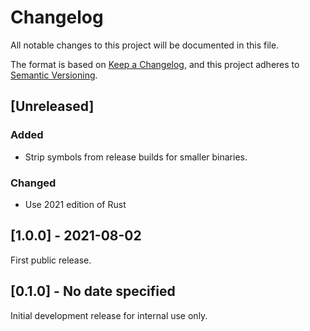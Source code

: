 # Changelog

All notable changes to this project will be documented in this file.

The format is based on [Keep a Changelog](https://keepachangelog.com/en/1.0.0/),
and this project adheres to [Semantic Versioning](https://semver.org/spec/v2.0.0.html).

## [Unreleased]

### Added

- Strip symbols from release builds for smaller binaries.

### Changed

- Use 2021 edition of Rust

## [1.0.0] - 2021-08-02

First public release.

## [0.1.0] - No date specified

Initial development release for internal use only.
